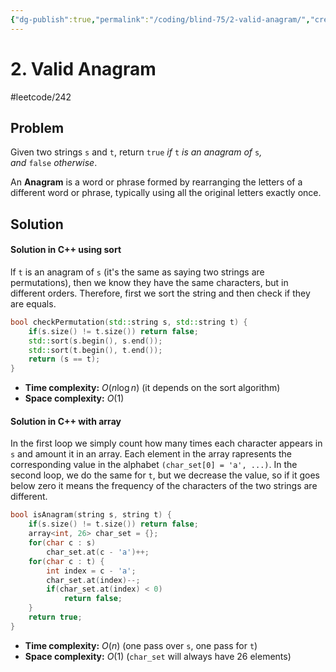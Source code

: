 ```yaml
---
{"dg-publish":true,"permalink":"/coding/blind-75/2-valid-anagram/","created":"2023-07-24T15:26:34.773+02:00","updated":"2023-07-24T16:33:24.959+02:00"}
---
```


# 2. Valid Anagram
#leetcode/242
## Problem
Given two strings `s` and `t`, return `true` _if_ `t` _is an anagram of_ `s`_, and_ `false` _otherwise_.

An **Anagram** is a word or phrase formed by rearranging the letters of a different word or phrase, typically using all the original letters exactly once.

## Solution
#### Solution in C++ using sort
lf `t` is an anagram of `s` (it's the same as saying two strings are permutations), then we know they have the same characters, but in different orders.
Therefore, first we sort the string and then check if they are equals.
```cpp
bool checkPermutation(std::string s, std::string t) {  
    if(s.size() != t.size()) return false;  
    std::sort(s.begin(), s.end());  
    std::sort(t.begin(), t.end());  
    return (s == t);  
}
```
- **Time complexity:** $O(n\log n)$ (it depends on the sort algorithm)
- **Space complexity:** $O(1)$

#### Solution in C++ with array
In the first loop we simply count how many times each character appears in `s` and amount it in an array. Each element in the array rapresents the corresponding value in the alphabet `(char_set[0] = 'a', ...)`.
In the second loop, we do the same for `t`, but we decrease the value, so if it goes below zero it means the frequency of the characters of the two strings are different.

```cpp
bool isAnagram(string s, string t) {
    if(s.size() != t.size()) return false;
    array<int, 26> char_set = {};
    for(char c : s)
        char_set.at(c - 'a')++;
    for(char c : t) {
        int index = c - 'a'; 
        char_set.at(index)--;
        if(char_set.at(index) < 0)
            return false;
    }
    return true;
}
```
- **Time complexity:** $O(n)$ (one pass over `s`, one pass for `t`)
- **Space complexity:** $O(1)$ (`char_set` will always have 26 elements)
